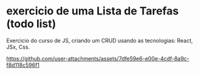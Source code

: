 # exercicio de uma Lista de Tarefas (todo list)

Exercicio do curso de JS, criando um CRUD usando as tecnologias:
React, JSx, Css.



https://github.com/user-attachments/assets/7dfe59e6-e00e-4cdf-8a9c-f8d118c596f1

